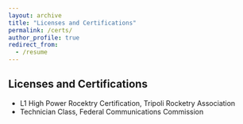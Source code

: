 ```yaml
---
layout: archive
title: "Licenses and Certifications"
permalink: /certs/
author_profile: true
redirect_from:
  - /resume
---
```


## Licenses and Certifications
* L1 High Power Rocektry Certification, Tripoli Rocketry Association
* Technician Class, Federal Communications Commission